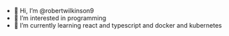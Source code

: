 - 👋 Hi, I’m @robertwilkinson9
- 👀 I’m interested in programming
- 🌱 I’m currently learning react and typescript and docker and kubernetes

<!---
robertwilkinson9/robertwilkinson9 is a ✨ special ✨ repository because its `README.md` (this file) appears on your GitHub profile.
You can click the Preview link to take a look at your changes.
--->
